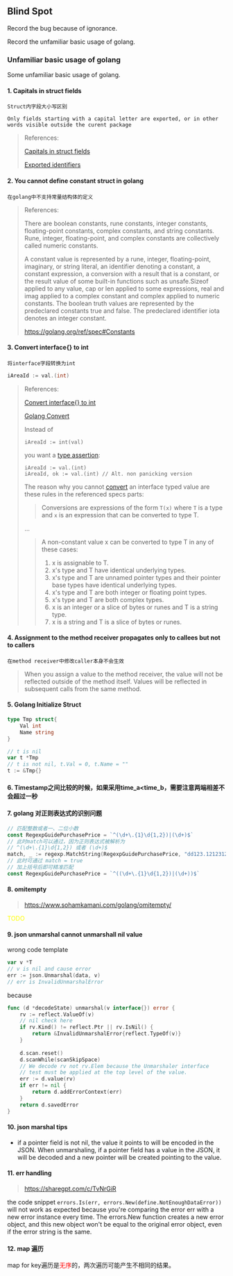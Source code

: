 ## Blind Spot

Record the bug because of ignorance.

Record the unfamiliar basic usage of golang.

### Unfamiliar basic usage of golang

Some unfamiliar basic usage of golang.

#### 1. Capitals in struct fields

`Struct内字段大小写区别`

`Only fields starting with a capital letter are exported, or in other words visible outside the curent package`

> References:
>
> [Capitals in struct fields](https://stackoverflow.com/questions/24837432/capitals-in-struct-fields)
>
> [Exported identifiers](https://go.dev/ref/spec#Exported_identifiers)

#### 2. You cannot define constant struct in golang

`在golang中不支持常量结构体的定义`

> References:
>
> There are boolean constants, rune constants, integer constants, floating-point constants, complex constants, and string constants. Rune, integer, floating-point, and complex constants are collectively called numeric constants.
> 
> A constant value is represented by a rune, integer, floating-point, imaginary, or string literal, an identifier denoting a constant, a constant expression, a conversion with a result that is a constant, or the result value of some built-in functions such as unsafe.Sizeof applied to any value, cap or len applied to some expressions, real and imag applied to a complex constant and complex applied to numeric constants. The boolean truth values are represented by the predeclared constants true and false. The predeclared identifier iota denotes an integer constant.
> 
> https://golang.org/ref/spec#Constants

#### 3. Convert interface{} to int

`将interface字段转换为int`

```go
iAreaId := val.(int)
```

> References:
>
> [Convert interface{} to int](https://stackoverflow.com/questions/18041334/convert-interface-to-int)
>
> [Golang Convert](http://golang.org/ref/spec#Conversions)
>
> Instead of
>
> ```golang
> iAreaId := int(val)
> ```
>
> you want a [type assertion](http://golang.org/ref/spec#Type_assertions):
>
> ```golang
> iAreaId := val.(int)
> iAreaId, ok := val.(int) // Alt. non panicking version 
> ```
>
> The reason why you cannot [convert](http://golang.org/ref/spec#Conversions) an interface typed value are these rules in the referenced specs parts:
>
> > Conversions are expressions of the form `T(x)` where `T` is a type and `x` is an expression that can be converted to type T.
>
> ...
>
> > A non-constant value x can be converted to type T in any of these cases:
> >
> > 1. x is assignable to T.
> > 2. x's type and T have identical underlying types.
> > 3. x's type and T are unnamed pointer types and their pointer base types have identical underlying types.
> > 4. x's type and T are both integer or floating point types.
> > 5. x's type and T are both complex types.
> > 6. x is an integer or a slice of bytes or runes and T is a string type.
> > 7. x is a string and T is a slice of bytes or runes.

#### 4. Assignment to the method receiver propagates only to callees but not to callers 

`在method receiver中修改caller本身不会生效`

> When you assign a value to the method receiver, the value will not be reflected outside of the method itself. Values will be reflected in subsequent calls from the same method.

#### 5. Golang Initialize Struct

```go
type Tmp struct{
	Val int
	Name string
} 

// t is nil
var t *Tmp
// t is not nil, t.Val = 0, t.Name = ""
t := &Tmp{}
```

#### 6. Timestamp之间比较的时候，如果采用time_a<time_b，需要注意两端相差不会超过一秒


#### 7. golang 对正则表达式的识别问题

```go
// 匹配整数或者一、二位小数
const RegexpGuidePurchasePrice = `^(\d+\.{1}\d{1,2})|(\d+)$`
// 此时match可以通过，因为正则表达式被解析为
// ^(\d+\.{1}\d{1,2}) 或者 (\d+)$
match, _ := regexp.MatchString(RegexpGuidePurchasePrice, "dd123.1212312")
// 此时可通过 match = true
// 加上括号后即可精准匹配
const RegexpGuidePurchasePrice = `^((\d+\.{1}\d{1,2})|(\d+))$`
```

#### 8. omitempty

> https://www.sohamkamani.com/golang/omitempty/

<span style="color:yellow">TODO</span>

#### 9. json unmarshal cannot unmarshall nil value

wrong code template

```go
var v *T
// v is nil and cause error
err := json.Unmarshal(data, v)
// err is InvalidUnmarshalError
```

because
```go
func (d *decodeState) unmarshal(v interface{}) error {
    rv := reflect.ValueOf(v)
	// nil check here
    if rv.Kind() != reflect.Ptr || rv.IsNil() {
        return &InvalidUnmarshalError{reflect.TypeOf(v)}
    }
    
    d.scan.reset()
    d.scanWhile(scanSkipSpace)
    // We decode rv not rv.Elem because the Unmarshaler interface
    // test must be applied at the top level of the value.
    err := d.value(rv)
    if err != nil {
        return d.addErrorContext(err)
    }
    return d.savedError
}
```

#### 10. json marshal tips
- if a pointer field is not nil, the value it points to will be encoded in the JSON. When unmarshaling, if a pointer field has a value in the JSON, it will be decoded and a new pointer will be created pointing to the value.

#### 11. err handling

> https://sharegpt.com/c/TvNrGiR

the code snippet `errors.Is(err, errors.New(define.NotEnoughDataError))` will not work as expected because you're comparing the error err with a new error instance every time. The errors.New function creates a new error object, and this new object won't be equal to the original error object, even if the error string is the same.

#### 12. map 遍历

map for key遍历是<span style="color:red">无序</span>的，两次遍历可能产生不相同的结果。